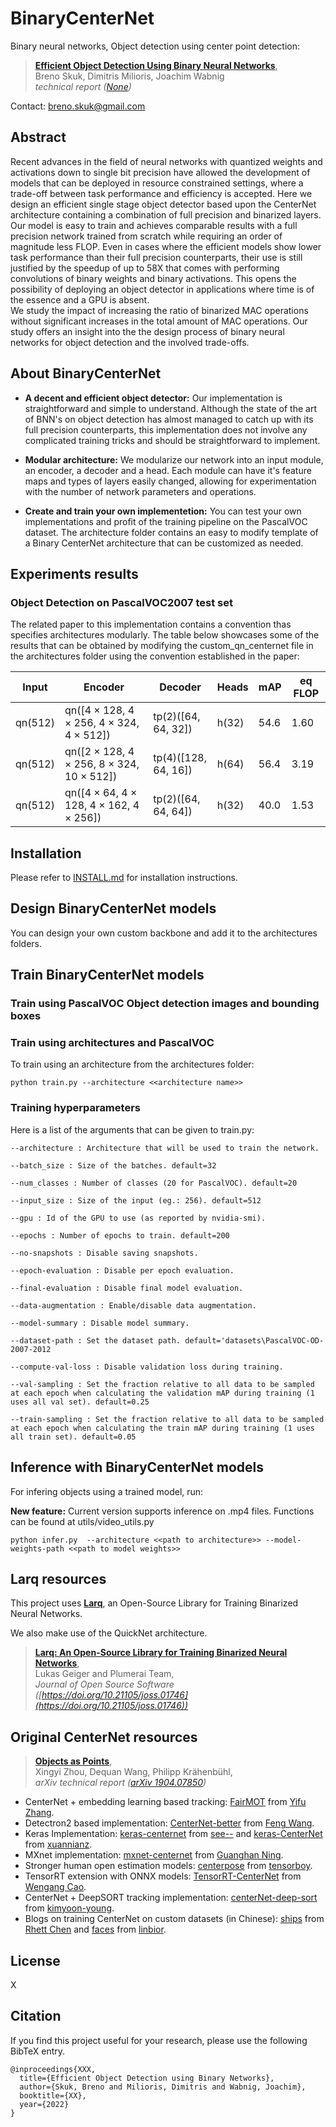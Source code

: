 # BinaryCenterNet

Binary neural networks, Object detection using center point detection:

> [**Efficient Object Detection Using Binary Neural Networks**](http://arxiv.org/abs/1904.07850),            
> Breno Skuk, Dimitris Milioris, Joachim Wabnig         
> *technical report ([None](None))*  

 


Contact: [breno.skuk@gmail.com](mailto:breno.skuk@gmail.com) 


## Abstract 

Recent advances in the field of neural networks with quantized weights and activations down to single bit precision have allowed the development of models that can be deployed in resource constrained settings, where a trade-off between task performance and efficiency is accepted.
Here we design an efficient single stage object detector based upon the CenterNet architecture containing a combination of full precision and binarized layers. Our model is easy to train and  achieves comparable results with a full precision network trained from scratch while requiring an order of magnitude less FLOP. 
Even in cases where the efficient models show lower task performance than their full precision counterparts, their use is still justified by the speedup of up to 58X that comes with performing convolutions of binary weights and binary activations. This opens the possibility of deploying an object detector in applications where time is of the essence and a GPU is absent.  
We study the impact of increasing the ratio of binarized MAC operations without significant increases in the total amount of MAC operations. Our study offers an insight into the the design process of binary neural networks for object detection and the involved trade-offs. 

## About BinaryCenterNet

- **A decent and efficient object detector:** Our implementation is straightforward and simple to understand. Although the state of the art of BNN's on object detection has almost managed to catch up with its full precision counterparts, this implementation does not involve any complicated training tricks and should be straightforward to implement. 

- **Modular architecture:** We modularize our network into an input module, an encoder, a decoder and a head. Each module can have it's feature maps and types of layers easily changed, allowing for experimentation with the number of network parameters and operations. 

- **Create and train your own implementetion:**  You can test your own implementations and profit of the training pipeline on the PascalVOC dataset. The architecture folder contains an easy to modify template of a Binary CenterNet architecture that can be customized as needed. 


## Experiments results

### Object Detection on PascalVOC2007 test set

The related paper to this implementation contains a convention thas specifies architectures modularly. The table below showcases some of the results that can be obtained by modifying the custom_qn_centernet file in the architectures folder using the convention established in the paper:

| Input | Encoder | Decoder | Heads |  mAP | eq FLOP |
| -----|---------|---------|-------|------|-----------------|
|qn(512)    |qn([4 × 128, 4 × 256, 4 × 324, 4 × 512])        | tp(2)([64, 64, 32])       |   h(32)   |    54.6  |       1.60          |
| qn(512)    |qn([2 × 128, 4 × 256, 8 × 324, 10 × 512])         | tp(4)([128, 64, 16])       |   h(64)    |   56.4  |       3.19          |
| qn(512)    |qn([4 × 64, 4 × 128, 4 × 162, 4 × 256])       | tp(2)([64, 64, 64])       |  h(32)   |   40.0  |       1.53         |


## Installation

Please refer to [INSTALL.md](readme/INSTALL.md) for installation instructions.

## Design BinaryCenterNet models

You can design your own custom backbone and add it to the architectures folders. 


## Train BinaryCenterNet models

### Train using PascalVOC Object detection images and bounding boxes


### Train using architectures and PascalVOC


To train using an architecture from the architectures folder:     

~~~
python train.py --architecture <<architecture name>>
~~~

### Training hyperparameters

Here is a list of the arguments that can be given to train.py:

    --architecture : Architecture that will be used to train the network.
    
    --batch_size : Size of the batches. default=32

    --num_classes : Number of classes (20 for PascalVOC). default=20

    --input_size : Size of the input (eg.: 256). default=512
   
    --gpu : Id of the GPU to use (as reported by nvidia-smi).
   
    --epochs : Number of epochs to train. default=200
   
    --no-snapshots : Disable saving snapshots.
   
    --epoch-evaluation : Disable per epoch evaluation.

    --final-evaluation : Disable final model evaluation.

    --data-augmentation : Enable/disable data augmentation.

    --model-summary : Disable model summary.

    --dataset-path : Set the dataset path. default='datasets\PascalVOC-OD-2007-2012

    --compute-val-loss : Disable validation loss during training.

    --val-sampling : Set the fraction relative to all data to be sampled at each epoch when calculating the validation mAP during training (1 uses all val set). default=0.25

    --train-sampling : Set the fraction relative to all data to be sampled at each epoch when calculating the train mAP during training (1 uses all train set). default=0.05


## Inference with BinaryCenterNet models

For infering objects using a trained model, run:


**New feature:** Current version supports inference on .mp4 files. Functions can be found at utils/video_utils.py 
~~~
python infer.py  --architecture <<path to architecture>> --model-weights-path <<path to model weights>>
~~~

## Larq resources

This project uses [**Larq**](https://docs.larq.dev/larq/), an Open-Source Library for Training Binarized Neural Networks.

We also make use of the QuickNet architecture. 

> [**Larq: An Open-Source Library for Training Binarized Neural Networks**](http://arxiv.org/abs/1904.07850),            
> Lukas Geiger and Plumerai Team,        
> *Journal of Open Source Software ([https://doi.org/10.21105/joss.01746](https://doi.org/10.21105/joss.01746))* 

## Original CenterNet resources

> [**Objects as Points**](http://arxiv.org/abs/1904.07850),            
> Xingyi Zhou, Dequan Wang, Philipp Kr&auml;henb&uuml;hl,        
> *arXiv technical report ([arXiv 1904.07850](http://arxiv.org/abs/1904.07850))* 

- CenterNet + embedding learning based tracking: [FairMOT](https://github.com/ifzhang/FairMOT) from [Yifu Zhang](https://github.com/ifzhang).
- Detectron2 based implementation: [CenterNet-better](https://github.com/FateScript/CenterNet-better) from [Feng Wang](https://github.com/FateScript).
- Keras Implementation: [keras-centernet](https://github.com/see--/keras-centernet) from [see--](https://github.com/see--) and [keras-CenterNet](https://github.com/xuannianz/keras-CenterNet) from [xuannianz](https://github.com/xuannianz).
- MXnet implementation: [mxnet-centernet](https://github.com/Guanghan/mxnet-centernet) from [Guanghan Ning](https://github.com/Guanghan).
- Stronger human open estimation models: [centerpose](https://github.com/tensorboy/centerpose) from [tensorboy](https://github.com/tensorboy).
- TensorRT extension with ONNX models: [TensorRT-CenterNet](https://github.com/CaoWGG/TensorRT-CenterNet) from [Wengang Cao](https://github.com/CaoWGG).
- CenterNet + DeepSORT tracking implementation: [centerNet-deep-sort](https://github.com/kimyoon-young/centerNet-deep-sort) from [kimyoon-young](https://github.com/kimyoon-young).
- Blogs on training CenterNet on custom datasets (in Chinese): [ships](https://blog.csdn.net/weixin_42634342/article/details/97756458) from [Rhett Chen](https://blog.csdn.net/weixin_42634342) and [faces](https://blog.csdn.net/weixin_41765699/article/details/100118353) from [linbior](https://me.csdn.net/weixin_41765699).


## License

X

## Citation

If you find this project useful for your research, please use the following BibTeX entry.

    @inproceedings{XXX,
      title={Efficient Object Detection using Binary Networks},
      author={Skuk, Breno and Milioris, Dimitris and Wabnig, Joachim},
      booktitle={XX},
      year={2022}
    }
